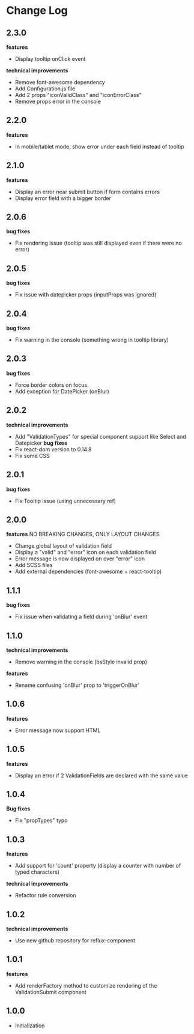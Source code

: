 # Change Log

## 2.3.0
**features**
- Display tooltip onClick event

**technical improvements**
- Remove font-awesome dependency
- Add Configuration.js file
- Add 2 props "iconValidClass" and "iconErrorClass"
- Remove props error in the console

## 2.2.0
**features**
- In mobile/tablet mode, show error under each field instead of tooltip

## 2.1.0
**features**
- Display an error near submit button if form contains errors
- Display error field with a bigger border

## 2.0.6
**bug fixes**
- Fix rendering issue (tooltip was still displayed even if there were no error)

## 2.0.5
**bug fixes**
- Fix issue with datepicker props (inputProps was ignored)

## 2.0.4
**bug fixes**
- Fix warning in the console (something wrong in tooltip library)

## 2.0.3
**bug fixes**
- Force border colors on focus.
- Add exception for DatePicker (onBlur)

## 2.0.2
**technical improvements**
- Add "ValidationTypes" for special component support like Select and Datepicker
**bug fixes**
- Fix react-dom version to 0.14.8
- Fix some CSS

## 2.0.1
**bug fixes**
- Fix Tooltip issue (using unnecessary ref)

## 2.0.0
**features**
NO BREAKING CHANGES, ONLY LAYOUT CHANGES
- Change global layout of validation field
- Display a "valid" and "error" icon on each validation field
- Error message is now displayed on over "error" icon
- Add SCSS files
- Add external dependencies (font-awesome + react-tooltip)

## 1.1.1
**bug fixes**
- Fix issue when validating a field during 'onBlur' event

## 1.1.0
**technical improvements**
- Remove warning in the console (bsStyle invalid prop)

**features**
- Rename confusing 'onBlur' prop to 'triggerOnBlur'

## 1.0.6
**features**
- Error message now support HTML

## 1.0.5
**features**
- Display an error if 2 ValidationFields are declared with the same value

## 1.0.4
**Bug fixes**
- Fix "propTypes" typo

## 1.0.3
**features**
- Add support for 'count' property (display a counter with number of typed characters) 

**technical improvements**
- Refactor rule conversion

## 1.0.2
**technical improvements**
- Use new github repository for reflux-component

## 1.0.1
**features**
- Add renderFactory method to customize rendering of the ValidationSubmit component

## 1.0.0
- Initialization
